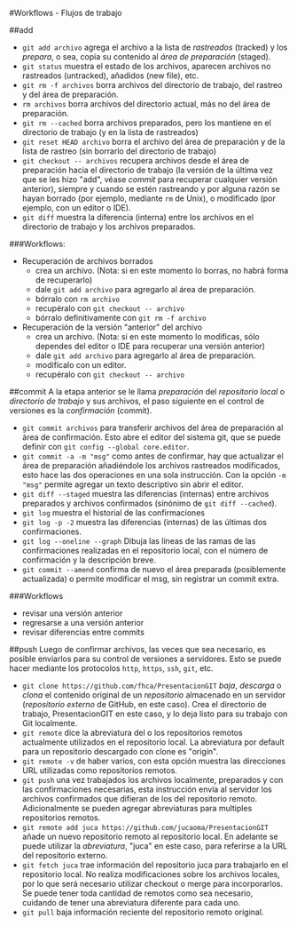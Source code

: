 #Workflows - Flujos de trabajo

##add
* `git add archivo` agrega el archivo a la lista de *rastreados* (tracked) y los *prepara*, o sea, copia su contenido al *área de preparación* (staged).
* `git status` muestra el estado de los archivos, aparecen archivos no rastreados (untracked), añadidos (new file), etc.
* `git rm -f archivos` borra archivos del directorio de trabajo, del rastreo y del área de preparación.
* `rm archivos` borra archivos del directorio actual, más no del área de preparación.
* `git rm --cached` borra archivos preparados, pero los mantiene en el directorio de trabajo (y en la lista de rastreados)
* `git reset HEAD archivo` borra el archivo del área de preparación y de la lista de rastreo (sin borrarlo del directorio de trabajo)
* `git checkout -- archivos` recupera archivos desde el área de preparación hacia el directorio de trabajo (la versión de la última vez que se les hizo "add", véase *commit* para recuperar cualquier versión anterior), siempre y cuando se estén rastreando y por alguna razón se hayan borrado (por ejemplo, mediante `rm` de Unix), o modificado (por ejemplo, con un editor o IDE).
* `git diff` muestra la diferencia (interna) entre los archivos en el directorio de trabajo y los archivos preparados.

###Workflows:

* Recuperación de archivos borrados
	* crea un archivo.
	(Nota: si en este momento lo borras, no habrá forma de recuperarlo)
	* dale `git add archivo` para agregarlo al área de preparación.
	* bórralo con `rm archivo`
	* recupéralo con `git checkout -- archivo`
	* bórralo definitivamente con `git rm -f archivo`
* Recuperación de la versión "anterior" del archivo
	* crea un archivo. (Nota: si en este momento lo modificas, sólo dependes del editor o IDE para recuperar una versión anterior)
	* dale `git add archivo` para agregarlo al área de preparación.
	* modifícalo con un editor.
	* recupéralo con `git checkout -- archivo`

##commit
A la etapa anterior se le llama *preparación* del *repositorio local* o *directorio de trabajo* y sus archivos, el paso siguiente en el control de versiones es la *confirmación* (commit).

* `git commit archivos` para transferir archivos del área de preparación al área de confirmación. Esto abre el editor del sistema git, que se puede definir con `git config --global core.editor`.
* `git commit -a -m "msg"` como antes de confirmar, hay que actualizar el área de preparación añadiéndole los archivos rastreados modificados, esto hace las dos operaciones en una sola instrucción. Con la opción `-m "msg"` permite agregar un texto descriptivo sin abrir el editor.
* `git diff --staged` muestra las diferencias (internas) entre archivos preparados y archivos confirmados (sinónimo de `git diff --cached`).
* `git log` muestra el historial de las confirmaciones
* `git log -p -2` muestra las diferencias (internas) de las últimas dos confirmaciones.
* `git log --oneline --graph` Dibuja las líneas de las ramas de las confirmaciones realizadas en el repositorio local, con el número de confirmación y la descripción breve.
* `git commit --amend` confirma de nuevo el área preparada (posiblemente actualizada) o permite modificar el msg, sin registrar un commit extra.

###Workflows
* revisar una versión anterior
* regresarse a una versión anterior
* revisar diferencias entre commits

##push
Luego de confirmar archivos, las veces que sea necesario, es posible enviarlos para su control de versiones a servidores. Esto se puede hacer mediante los protocolos `http`, `https`, `ssh`, `git`, etc.

* `git clone https://github.com/fhca/PresentacionGIT` *baja*, *descarga* o *clona* el contenido original de un *repositorio* almacenado en un servidor (*repositorio externo* de GitHub, en este caso). Crea el directorio de trabajo, PresentacionGIT en este caso, y lo deja listo para su trabajo con Git localmente.
* `git remote` dice la abreviatura del o los repositorios remotos actualmente utilizados en el repositorio local. La abreviatura por default para un repositorio descargado con clone es "origin".
* `git remote -v` de haber varios, con esta opción muestra las direcciones URL utilizadas como repositorios remotos.
* `git push` una vez trabajados los archivos localmente, preparados y con las confirmaciones necesarias, esta instrucción envía al servidor los archivos confirmados que difieran de los del repositorio remoto. Adicionalmente se pueden agregar abreviaturas para multiples repositorios remotos.
* `git remote add juca https://github.com/jucaoma/PresentacionGIT` añade un nuevo repositorio remoto al repositorio local. En adelante se puede utilizar la *abreviatura*, "juca" en este caso, para referirse a la URL del repositorio externo.
* `git fetch juca` trae información del repositorio juca para trabajarlo en el repositorio local. No realiza modificaciones sobre los archivos locales, por lo que será necesario utilizar checkout o merge para incorporarlos. Se puede tener toda cantidad de remotos como sea necesario, cuidando de tener una abreviatura diferente para cada uno.
*  `git pull` baja información reciente del repositorio remoto original.
